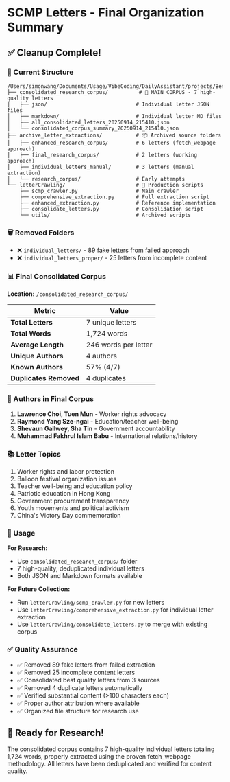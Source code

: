 # SCMP Letters - Final Organization Summary

## ✅ Cleanup Complete!

### 📁 Current Structure

```
/Users/simonwang/Documents/Usage/VibeCoding/DailyAssistant/projects/BenSCMPGRF/
├── consolidated_research_corpus/          # 🎯 MAIN CORPUS - 7 high-quality letters
│   ├── json/                             # Individual letter JSON files
│   ├── markdown/                         # Individual letter MD files
│   ├── all_consolidated_letters_20250914_215410.json
│   └── consolidated_corpus_summary_20250914_215410.json
├── archive_letter_extractions/           # 📦 Archived source folders
│   ├── enhanced_research_corpus/         # 6 letters (fetch_webpage approach)
│   ├── final_research_corpus/            # 2 letters (working approach)
│   ├── individual_letters_manual/        # 3 letters (manual extraction)
│   └── research_corpus/                  # Early attempts
└── letterCrawling/                       # 🔧 Production scripts
    ├── scmp_crawler.py                   # Main crawler
    ├── comprehensive_extraction.py       # Full extraction script
    ├── enhanced_extraction.py            # Reference implementation
    ├── consolidate_letters.py            # Consolidation script
    └── utils/                            # Archived scripts
```

### 🗑️ Removed Folders

- ❌ `individual_letters/` - 89 fake letters from failed approach
- ❌ `individual_letters_proper/` - 25 letters from incomplete content

### 📊 Final Consolidated Corpus

**Location:** `/consolidated_research_corpus/`

| Metric | Value |
|--------|-------|
| **Total Letters** | 7 unique letters |
| **Total Words** | 1,724 words |
| **Average Length** | 246 words per letter |
| **Unique Authors** | 4 authors |
| **Known Authors** | 57% (4/7) |
| **Duplicates Removed** | 4 duplicates |

### 👥 Authors in Final Corpus

1. **Lawrence Choi, Tuen Mun** - Worker rights advocacy
2. **Raymond Yang Sze-ngai** - Education/teacher well-being 
3. **Shevaun Gallwey, Sha Tin** - Government accountability
4. **Muhammad Fakhrul Islam Babu** - International relations/history

### 📚 Letter Topics

1. Worker rights and labor protection
2. Balloon festival organization issues  
3. Teacher well-being and education policy
4. Patriotic education in Hong Kong
5. Government procurement transparency
6. Youth movements and political activism
7. China's Victory Day commemoration

### 🎯 Usage

**For Research:**
- Use `consolidated_research_corpus/` folder
- 7 high-quality, deduplicated individual letters
- Both JSON and Markdown formats available

**For Future Collection:**
- Run `letterCrawling/scmp_crawler.py` for new letters
- Use `letterCrawling/comprehensive_extraction.py` for individual letter extraction
- Use `letterCrawling/consolidate_letters.py` to merge with existing corpus

### ✅ Quality Assurance

- ✅ Removed 89 fake letters from failed extraction
- ✅ Removed 25 incomplete content letters  
- ✅ Consolidated best quality letters from 3 sources
- ✅ Removed 4 duplicate letters automatically
- ✅ Verified substantial content (>100 characters each)
- ✅ Proper author attribution where available
- ✅ Organized file structure for research use

## 🎉 Ready for Research!

The consolidated corpus contains 7 high-quality individual letters totaling 1,724 words, properly extracted using the proven fetch_webpage methodology. All letters have been deduplicated and verified for content quality.